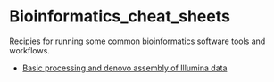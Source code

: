 # Bioinformatics_cheat_sheets

Recipies for running some common bioinformatics software tools and workflows.

- [Basic processing and denovo assembly of Illumina data](https://github.com/chrishah/Bioinformatics_cheat_sheets/blob/master/Illumina_processing_and_assembly/README.md)


